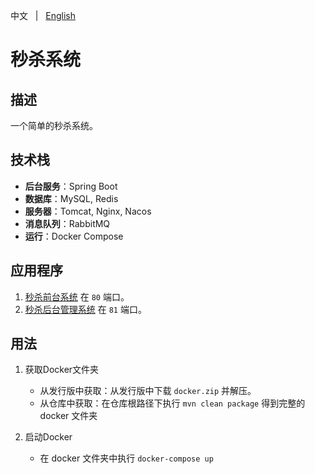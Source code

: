 中文 &nbsp; | &nbsp; [English](README.md)

# 秒杀系统

## 描述
一个简单的秒杀系统。

## 技术栈
+ **后台服务**：Spring Boot
+ **数据库**：MySQL, Redis
+ **服务器**：Tomcat, Nginx, Nacos
+ **消息队列**：RabbitMQ
+ **运行**：Docker Compose

## 应用程序
1. [秒杀前台系统](https://github.com/KillerJmc/seckill-system-web) 在 `80` 端口。
2. [秒杀后台管理系统](https://github.com/KillerJmc/seckill-system/tree/master/web-management) 在 `81` 端口。

## 用法
1. 获取Docker文件夹
    + 从发行版中获取：从发行版中下载 `docker.zip` 并解压。
    + 从仓库中获取：在仓库根路径下执行 `mvn clean package` 得到完整的 docker 文件夹

2. 启动Docker
   + 在 docker 文件夹中执行 `docker-compose up`

